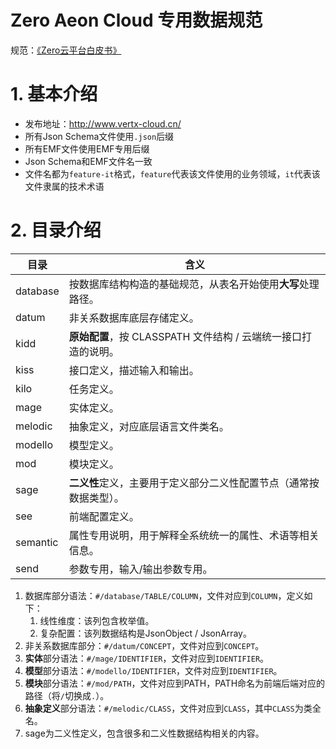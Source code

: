 # Zero Aeon Cloud 专用数据规范

规范：[《Zero云平台白皮书》](_document/doc-web/index.html)

# 1. 基本介绍

* 发布地址：http://www.vertx-cloud.cn/
* 所有Json Schema文件使用`.json`后缀
* 所有EMF文件使用EMF专用后缀
* Json Schema和EMF文件名一致
* 文件名都为`feature-it`格式，`feature`代表该文件使用的业务领域，`it`代表该文件隶属的技术术语

# 2. 目录介绍

| 目录       | 含义                              |
|----------|---------------------------------|
| database | 按数据库结构构造的基础规范，从表名开始使用**大写**处理路径。|
| datum | 非关系数据库底层存储定义。|
| kidd | **原始配置**，按 CLASSPATH 文件结构 / 云端统一接口打造的说明。|
| kiss | 接口定义，描述输入和输出。|
| kilo | 任务定义。|
| mage | 实体定义。|
| melodic  | 抽象定义，对应底层语言文件类名。 |
| modello  | 模型定义。|
| mod | 模块定义。|
| sage | **二义性**定义，主要用于定义部分二义性配置节点（通常按数据类型）。|
| see | 前端配置定义。|
| semantic | 属性专用说明，用于解释全系统统一的属性、术语等相关信息。|
| send | 参数专用，输入/输出参数专用。|

1. 数据库部分语法：`#/database/TABLE/COLUMN`，文件对应到`COLUMN`，定义如下：
    1. 线性维度：该列包含枚举值。
    2. 复杂配置：该列数据结构是JsonObject / JsonArray。
2. 非关系数据库部分：`#/datum/CONCEPT`，文件对应到`CONCEPT`。
3. **实体**部分语法：`#/mage/IDENTIFIER`，文件对应到`IDENTIFIER`。
4. **模型**部分语法：`#/modello/IDENTIFIER`，文件对应到`IDENTIFIER`。
5. **模块**部分语法：`#/mod/PATH`，文件对应到PATH，PATH命名为前端后端对应的路径（将`/`切换成`.`）。
6. **抽象定义**部分语法：`#/melodic/CLASS`，文件对应到`CLASS`，其中`CLASS`为类全名。
7. sage为二义性定义，包含很多和二义性数据结构相关的内容。